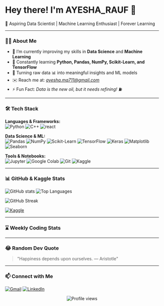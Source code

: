 # Hey there! I'm AYESHA_RAUF 👋

🚀 Aspiring Data Scientist | Machine Learning Enthusiast | Forever Learning

---

### 👨‍💻 About Me

- 🎯 I’m currently improving my skills in **Data Science** and **Machine Learning**  
- 🌱 Constantly learning **Python, Pandas, NumPy, Scikit-Learn, and TensorFlow**  
- 🔧 Turning raw data 📊 into meaningful insights and ML models  
- ✉️ Reach me at: *ayesha.ma711@gmail.com*  
- ⚡ Fun Fact: *Data is the new oil, but it needs refining!* ⛽

---

### 🛠️ Tech Stack

**Languages & Frameworks:**  
![Python](https://img.shields.io/badge/-Python-black?style=flat&logo=python)
![C++](https://img.shields.io/badge/-C++-00599C?style=flat&logo=c%2B%2B)
![react](https://img.shields.io/badge/-React-61DAFB?logoColor=black&style=flat&logo=react)

**Data Science & ML:**  
![Pandas](https://img.shields.io/badge/-Pandas-black?style=flat&logo=pandas)
![NumPy](https://img.shields.io/badge/-NumPy-black?style=flat&logo=numpy&logoColor=013243)
![Scikit-Learn](https://img.shields.io/badge/-Scikit--Learn-black?style=flat&logo=scikit-learn)
![TensorFlow](https://img.shields.io/badge/-TensorFlow-black?style=flat&logo=tensorflow&logoColor=FF6F00)
![Keras](https://img.shields.io/badge/-Keras-black?style=flat&logo=keras)
![Matplotlib](https://img.shields.io/badge/-Matplotlib-black?style=flat)
![Seaborn](https://img.shields.io/badge/-Seaborn-black?style=flat)

**Tools & Notebooks:**  
![Jupyter](https://img.shields.io/badge/-Jupyter-black?style=flat&logo=jupyter)
![Google Colab](https://img.shields.io/badge/-Google%20Colab-black?style=flat&logo=google-colab)
![Git](https://img.shields.io/badge/-Git-black?style=flat&logo=git)
![Kaggle](https://img.shields.io/badge/-Kaggle-black?style=flat&logo=kaggle)

---

### 📊 GitHub & Kaggle Stats

<p style={{display:"flex"}}>
  <img src="https://github-readme-stats.vercel.app/api?username=Ayesha-002&show_icons=true&theme=synthwave&count_private=true" alt="GitHub stats" />
  <img src="https://github-readme-stats.vercel.app/api/top-langs/?username=Ayesha-002&layout=compact&theme=cobalt" alt="Top Languages" />
</p>

<img src="https://github-readme-streak-stats.herokuapp.com/?user=Ayesha-002&theme=tokyonight" alt="GitHub Streak" />

[![Kaggle](https://img.shields.io/badge/Kaggle-Profile-blue?style=flat&logo=kaggle&logoColor=white)](https://www.kaggle.com/ayesharauf71)

---

### ⌛ Weekly Coding Stats
<!--START_SECTION:waka-->
<!--END_SECTION:waka-->

---


### 😂 Random Dev Quote
<!--START_SECTION:quote-->
> "Happiness depends upon ourselves. — Aristotle"
<!--END_SECTION:quote-->


---

### 📫 Connect with Me

[![Gmail](https://img.shields.io/badge/-GMAIL-red?style=flat&logo=gmail&logoColor=white)](mailto:ayesha.ma711@gmail.com)
[![LinkedIn](https://img.shields.io/badge/-LINKEDIN-blue?style=flat&logo=linkedin)](https://www.linkedin.com/in/ayesha-rauf-7a695a2a4/)

<p align="center">
  <img src="https://komarev.com/ghpvc/?username=Ayesha-002&label=Profile%20views&color=0e75b6&style=flat" alt="Profile views" />

</p>

